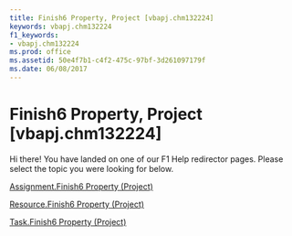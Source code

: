 ```yaml
---
title: Finish6 Property, Project [vbapj.chm132224]
keywords: vbapj.chm132224
f1_keywords:
- vbapj.chm132224
ms.prod: office
ms.assetid: 50e4f7b1-c4f2-475c-97bf-3d261097179f
ms.date: 06/08/2017
---
```



# Finish6 Property, Project [vbapj.chm132224]

Hi there! You have landed on one of our F1 Help redirector pages. Please select the topic you were looking for below.

[Assignment.Finish6 Property (Project)](http://msdn.microsoft.com/library/4fa7d458-ea66-632d-957f-67a136e49284%28Office.15%29.aspx)

[Resource.Finish6 Property (Project)](http://msdn.microsoft.com/library/c9224977-3a53-12c6-a6ca-ee8d67c81297%28Office.15%29.aspx)

[Task.Finish6 Property (Project)](http://msdn.microsoft.com/library/c289be7c-81e2-b8ff-ef6c-f93d9db4167c%28Office.15%29.aspx)

